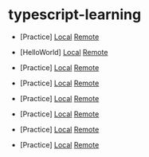 # typescript-learning
- [Practice] [Local](00-practice)
             [Remote](https://github.com/Aqilzeka/typescript-learning/tree/master/00-practice)

- [HelloWorld] [Local](01-helloworld)
               [Remote](https://github.com/Aqilzeka/typescript-learning/tree/master/01-helloworld)

- [Practice] [Local](02-variables)
             [Remote](https://github.com/Aqilzeka/typescript-learning/tree/master/02-variables)

- [Practice] [Local](03-loops-and-arrays)
             [Remote](https://github.com/Aqilzeka/typescript-learning/tree/master/03-loops-and-arrays)

- [Practice] [Local](04-classes)
             [Remote](https://github.com/Aqilzeka/typescript-learning/tree/master/04-classes)

- [Practice] [Local](05-inheritance)
             [Remote](https://github.com/Aqilzeka/typescript-learning/tree/master/05-inheritance)

- [Practice] [Local](06-abstract-classes)
             [Remote](https://github.com/Aqilzeka/typescript-learning/tree/master/06-abstract-classes)

- [Practice] [Local](07-interfaces)
             [Remote](https://github.com/Aqilzeka/typescript-learning/tree/master/07-interfaces)